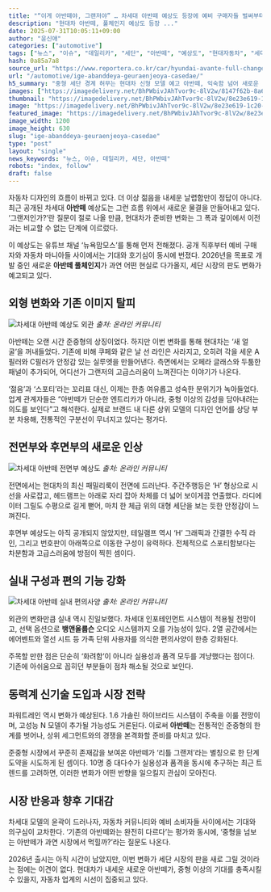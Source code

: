 ```yaml
---
title: "“이게 아반떼야, 그랜저야” … 차세대 아반떼 예상도 등장에 예비 구매자들 벌써부터 ‘들썩’"
description: "현대차 아반떼, 풀체인지 예상도 등장 ..."
date: 2025-07-31T10:05:11+09:00
author: "윤신애"
categories: ["automotive"]
tags: ["뉴스", "이슈", "데일리카", "세단", "아반떼", "예상도", "현대자동차", "세대교체세단", "프리미엄진화코드"]
hash: 0a85a7a8
source_url: "https://www.reportera.co.kr/car/hyundai-avante-full-change-rendering/"
url: "/automotive/ige-abanddeya-geuraenjeoya-casedae/"
h5_summary: "중형 세단 경계 허무는 현대차 신형 모델 예고 아반떼, 익숙함 넘어 새로운 길로"
images: ["https://imagedelivery.net/BhPWbivJAhTvor9c-8lV2w/8147f62b-8a67-4ca6-7386-4fd8af012700/public", "https://imagedelivery.net/BhPWbivJAhTvor9c-8lV2w/700e515d-4356-4fbe-7cc5-caad9b6bec00/public", "https://imagedelivery.net/BhPWbivJAhTvor9c-8lV2w/8e23e619-1c20-49bb-d0b7-38603e85f500/public", "https://imagedelivery.net/BhPWbivJAhTvor9c-8lV2w/32d33657-bbf7-4fde-b774-228852fff300/public"]
thumbnail: "https://imagedelivery.net/BhPWbivJAhTvor9c-8lV2w/8e23e619-1c20-49bb-d0b7-38603e85f500/public"
image: "https://imagedelivery.net/BhPWbivJAhTvor9c-8lV2w/8e23e619-1c20-49bb-d0b7-38603e85f500/public"
featured_image: "https://imagedelivery.net/BhPWbivJAhTvor9c-8lV2w/8e23e619-1c20-49bb-d0b7-38603e85f500/public"
image_width: 1200
image_height: 630
slug: "ige-abanddeya-geuraenjeoya-casedae"
type: "post"
layout: "single"
news_keywords: "뉴스, 이슈, 데일리카, 세단, 아반떼"
robots: "index, follow"
draft: false
---
```


자동차 디자인의 흐름이 바뀌고 있다. 더 이상 젊음을 내세운 날렵함만이 정답이 아니다. 최근 공개된 차세대 **아반떼** 예상도는 그런 흐름 위에서 새로운 물결을 만들어내고 있다. ‘그랜저인가?’란 질문이 절로 나올 만큼, 현대차가 준비한 변화는 그 폭과 깊이에서 이전과는 비교할 수 없는 단계에 이르렀다.

이 예상도는 유튜브 채널 ‘뉴욕맘모스’를 통해 먼저 전해졌다. 공개 직후부터 예비 구매자와 자동차 마니아들 사이에서는 기대와 호기심이 동시에 번졌다. 2026년을 목표로 개발 중인 새로운 **아반떼 풀체인지**가 과연 어떤 현실로 다가올지, 세단 시장의 판도 변화가 예고되고 있다.

## 외형 변화와 기존 이미지 탈피

![차세대 아반떼 예상도 외관](https://imagedelivery.net/BhPWbivJAhTvor9c-8lV2w/700e515d-4356-4fbe-7cc5-caad9b6bec00/public)
*출처: 온라인 커뮤니티*


아반떼는 오랜 시간 준중형의 상징이었다. 하지만 이번 변화를 통해 현대차는 ‘새 얼굴’을 꺼내들었다. 기존에 비해 쿠페와 같은 날 선 라인은 사라지고, 오히려 각을 세운 A필러와 C필러가 안정감 있는 실루엣을 만들어낸다. 측면에서는 오페라 글래스와 두툼한 패널이 추가되어, 어디선가 그랜저의 고급스러움이 느껴진다는 이야기가 나온다.

‘젊음’과 ‘스포티’라는 꼬리표 대신, 이제는 한층 여유롭고 성숙한 분위기가 녹아들었다. 업계 관계자들은 “아반떼가 단순한 엔트리카가 아니라, 중형 이상의 감성을 담아내려는 의도를 보인다”고 해석한다. 실제로 브랜드 내 다른 상위 모델의 디자인 언어를 상당 부분 차용해, 전통적인 구분선이 무너지고 있다는 평가다.

## 전면부와 후면부의 새로운 인상

![차세대 아반떼 전면부 예상도](https://imagedelivery.net/BhPWbivJAhTvor9c-8lV2w/8147f62b-8a67-4ca6-7386-4fd8af012700/public)
*출처: 온라인 커뮤니티*


전면에서는 현대차의 최신 패밀리룩이 전면에 드러난다. 주간주행등은 ‘H’ 형상으로 시선을 사로잡고, 헤드램프는 아래로 자리 잡아 차체를 더 넓어 보이게끔 연출했다. 라디에이터 그릴도 수평으로 길게 뻗어, 마치 한 체급 위의 대형 세단을 보는 듯한 안정감이 느껴진다.

후면부 예상도는 아직 공개되지 않았지만, 테일램프 역시 ‘H’ 그래픽과 간결한 수직 라인, 그리고 번호판이 아래쪽으로 이동한 구성이 유력하다. 전체적으로 스포티함보다는 차분함과 고급스러움에 방점이 찍힌 셈이다.

## 실내 구성과 편의 기능 강화

![차세대 아반떼 실내 편의사양](https://imagedelivery.net/BhPWbivJAhTvor9c-8lV2w/32d33657-bbf7-4fde-b774-228852fff300/public)
*출처: 온라인 커뮤니티*


외관의 변화만큼 실내 역시 진일보했다. 차세대 인포테인먼트 시스템이 적용될 전망이고, 선택 옵션으로 **뱅앤올룹슨** 오디오 시스템까지 오를 가능성이 있다. 2열 공간에서는 에어벤트와 열선 시트 등 가족 단위 사용자를 의식한 편의사양이 한층 강화된다.

주목할 만한 점은 단순히 ‘화려함’이 아니라 실용성과 품격 모두를 겨냥했다는 점이다. 기존에 아쉬움으로 꼽히던 부분들이 점차 해소될 것으로 보인다.

## 동력계 신기술 도입과 시장 전략

파워트레인 역시 변화가 예상된다. 1.6 가솔린 하이브리드 시스템이 주축을 이룰 전망이며, 고성능 N 모델이 추가될 가능성도 거론된다. 이로써 **아반떼**는 전통적인 준중형의 한계를 벗어나, 상위 세그먼트와의 경쟁을 본격화할 준비를 마치고 있다.

준중형 시장에서 꾸준히 존재감을 보여온 아반떼가 ‘리틀 그랜저’라는 별칭으로 한 단계 도약을 시도하게 된 셈이다. 10명 중 대다수가 실용성과 품격을 동시에 추구하는 최근 트렌드를 고려하면, 이러한 변화가 어떤 반향을 일으킬지 관심이 모아진다.

## 시장 반응과 향후 기대감

차세대 모델의 윤곽이 드러나자, 자동차 커뮤니티와 예비 소비자들 사이에서는 기대와 의구심이 교차한다. ‘기존의 아반떼와는 완전히 다르다’는 평가와 동시에, ‘중형을 넘보는 아반떼가 과연 시장에서 먹힐까?’라는 질문도 나온다.

2026년 출시는 아직 시간이 남았지만, 이번 변화가 세단 시장의 판을 새로 그릴 것이라는 점에는 이견이 없다. 현대차가 내세운 새로운 아반떼가, 중형 이상의 기대를 충족시킬 수 있을지, 자동차 업계의 시선이 집중되고 있다.
